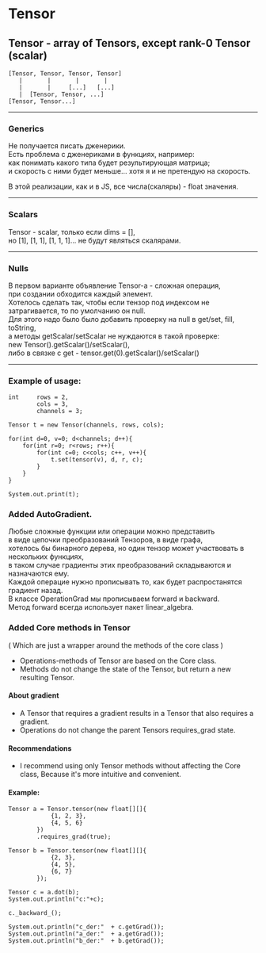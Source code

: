 # Tensor

## Tensor - array of Tensors, except rank-0 Tensor (scalar)
```
[Tensor, Tensor, Tensor, Tensor]  
   |       |       |       |  
   |       |     [...]   [...]  
   |  [Tensor, Tensor, ...]  
[Tensor, Tensor...]  
```
---
### Generics
Не получается писать дженерики.  
Есть проблема с дженериками в функциях, например:  
как понимать какого типа будет результирующая матрица;  
и скорость с ними будет меньше... хотя я и не претендую на скорость.

В этой реализации, как и в JS, все числа(скаляры) - float значения.

---
### Scalars
Tensor - scalar, только если dims = [],  
но [1], [1, 1], [1, 1, 1]... не будут являться скалярами.

---
### Nulls
В первом варианте объявление Tensor-а - сложная операция,  
при создании обходится каждый элемент.  
Хотелось сделать так, чтобы если тензор под индексом не  
затрагивается, то по умолчанию он null.  
Для этого надо было было добавить проверку на null в get/set, fill, toString,  
а методы getScalar/setScalar не нуждаются в такой проверке:  
new Tensor().getScalar()/setScalar(),  
либо в связке с get - tensor.get(0).getScalar()/setScalar()

---
### Example of usage:
```
int     rows = 2, 
        cols = 3, 
        channels = 3;

Tensor t = new Tensor(channels, rows, cols);

for(int d=0, v=0; d<channels; d++){
    for(int r=0; r<rows; r++){
        for(int c=0; c<cols; c++, v++){
            t.set(tensor(v), d, r, c);
        }
    }
}

System.out.print(t);
```

### Added AutoGradient.
Любые сложные функции или операции можно представить   
в виде цепочки преобразований Тензоров, в виде графа,   
хотелось бы бинарного дерева, но один тензор может участвовать в нескольких функциях,  
в таком случае градиенты этих преобразований складываются и назначаются ему.  
Каждой операцие нужно прописывать то, как будет распростанятся градиент назад.  
В классе OperationGrad мы прописываем forward и backward.  
Метод forward всегда использует пакет linear_algebra.


### Added Core methods in Tensor
( Which are just a wrapper around the methods of the core class )
* Operations-methods of Tensor are based on the Core class.
* Methods do not change the state of the Tensor, but return a new resulting Tensor.
#### About gradient
* A Tensor that requires a gradient results in a Tensor that also requires a gradient.
* Operations do not change the parent Tensors requires_grad state.
#### Recommendations
* I recommend using only Tensor methods without affecting the Core class,
  Because it's more intuitive and convenient.
#### Example:
```
Tensor a = Tensor.tensor(new float[][]{
            {1, 2, 3},
            {4, 5, 6}
        })
        .requires_grad(true);

Tensor b = Tensor.tensor(new float[][]{
            {2, 3},
            {4, 5},
            {6, 7}
        });

Tensor c = a.dot(b);
System.out.println("c:"+c);

c._backward_();

System.out.println("c_der:"  + c.getGrad());
System.out.println("a_der:"  + a.getGrad());
System.out.println("b_der:"  + b.getGrad());
```
